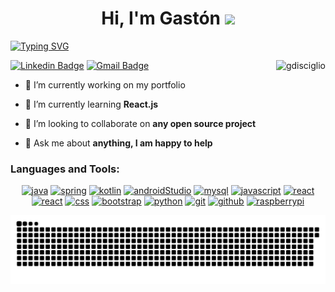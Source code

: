 <h1 align="center">Hi, I'm Gastón <img src = "https://raw.githubusercontent.com/MartinHeinz/MartinHeinz/master/wave.gif" width = 30px></h1>

<!--<h2 align="center">A passionate Software Developer from Argentina</h2>-->
<a href="https://git.io/typing-svg"><img src="https://readme-typing-svg.demolab.com?font=Fira+Code&size=25&pause=1000&color=00DC61&width=800&lines=A+passionate+Software+Developer+from+Argentina;I+have+a+passion+for+programming+and+technology!;Always+learning+new+things!;Contact+me!" alt="Typing SVG" /></a>

[![Linkedin Badge](https://img.shields.io/badge/-Gastón_Disciglio-0072b1?style=flat&logo=Linkedin&logoColor=white)](https://www.linkedin.com/in/gaston-disciglio/ "Connect on LinkedIn") [![Gmail Badge](https://img.shields.io/badge/-gastondisciglio@gmail.com-c14438?style=flat&logo=Gmail&logoColor=white)](mailto:gastondisciglio@gmail "Connect via Email")<img align="right" src="https://komarev.com/ghpvc/?username=gdisciglio&label=Profile%20views&color=0e75b6&style=flat" alt="gdisciglio"/>

<!--<p align="left"> 
  <img src="https://komarev.com/ghpvc/?username=gdisciglio&label=Profile%20views&color=0e75b6&style=flat" alt="gdisciglio"/>
</p>-->

<!--
[![trophy](https://github-profile-trophy.vercel.app/?username=gdisciglio&theme=dracula&title=Followers,Repositories,Commits)](https://github.com/gdisciglio/github-profile-trophy)
-->

- 🔭 I’m currently working on my portfolio

- 🌱 I’m currently learning **React.js**

- 👯 I’m looking to collaborate on **any open source project**

- 💬 Ask me about **anything, I am happy to help**
</p>

<h3 align="left">Languages and Tools:</h3>
<p align="center">

<a href="https://www.java.com/es/" target="_blank">
<!--<<img src="https://raw.githubusercontent.com/devicons/devicon/master/icons/java/java-original.svg" alt="java" width="50" height="50"/></a>-->
<img src="https://cdn.jsdelivr.net/gh/devicons/devicon@latest/icons/java/java-original.svg" alt="java" width="50" height="50"/></a>

<a href="https://spring.io/" target="_blank">
<!--<<img src="https://raw.githubusercontent.com/devicons/devicon/master/icons/spring/spring-original.svg" alt="spring" width="50" height="50"/></a>-->
<img src="https://cdn.jsdelivr.net/gh/devicons/devicon@latest/icons/spring/spring-original.svg" alt="spring" width="50" height="50"/></a>

<a href="https://kotlinlang.org/" target="_blank">
<img src="https://cdn.jsdelivr.net/gh/devicons/devicon@latest/icons/kotlin/kotlin-original.svg" alt="kotlin" width="50" height="50"/></a>

<a href="https://developer.android.com/" target="_blank">
<img src="https://cdn.jsdelivr.net/gh/devicons/devicon@latest/icons/androidstudio/androidstudio-original.svg" alt="androidStudio" width="50" height="50"/></a>

<a href="https://www.mysql.com/" target="_blank">
<!--<<img src="https://raw.githubusercontent.com/devicons/devicon/master/icons/mysql/mysql-original-wordmark.svg" alt="mysql" width="50" height="50"/></a>-->
<img src="https://cdn.jsdelivr.net/gh/devicons/devicon@latest/icons/mysql/mysql-original-wordmark.svg" alt="mysql" width="50" height="50"/></a>

<a href="https://developer.mozilla.org/en-US/docs/Web/JavaScript" target="_blank">
<!--<<img src="https://raw.githubusercontent.com/devicons/devicon/master/icons/javascript/javascript-original.svg" alt="javascript" width="50" height="50"/></a>-->
<img src="https://cdn.jsdelivr.net/gh/devicons/devicon@latest/icons/javascript/javascript-original.svg" alt="javascript" width="50" height="50"/></a>

<a href="https://es.react.dev/" target="_blank">
<!--<<img src="https://raw.githubusercontent.com/devicons/devicon/master/icons/react/react-original.svg" alt="react" width="50" height="50"/></a>-->
<img src="https://cdn.jsdelivr.net/gh/devicons/devicon@latest/icons/react/react-original-wordmark.svg" alt="react" width="50" height="50"/></a>

<a href="https://html.spec.whatwg.org/multipage/" target="_blank">
<!--<<img src="https://raw.githubusercontent.com/devicons/devicon/master/icons/html5/html5-original.svg" alt="html5" width="50" height="50"/></a>-->
<img src="https://cdn.jsdelivr.net/gh/devicons/devicon@latest/icons/html5/html5-original.svg" alt="react" width="50" height="50"/></a>

<a href="https://www.w3.org/Style/CSS/" target="_blank">
<!--<<img src="https://raw.githubusercontent.com/devicons/devicon/master/icons/css3/css3-original.svg" alt="css3" width="50" height="50"/></a>-->
<img src="https://cdn.jsdelivr.net/gh/devicons/devicon@latest/icons/css3/css3-original.svg" alt="css" width="50" height="50"/></a>

<a href="https://getbootstrap.com" target="_blank">
<!--<<img src="https://raw.githubusercontent.com/devicons/devicon/master/icons/bootstrap/bootstrap-original.svg" alt="bootstrap" width="50" height="50"/></a>-->
<img src="https://cdn.jsdelivr.net/gh/devicons/devicon@latest/icons/bootstrap/bootstrap-original-wordmark.svg" alt="bootstrap" width="50" height="50"/></a>

<a href="https://www.python.org/" target="_blank">
<!--<<img src="https://raw.githubusercontent.com/devicons/devicon/master/icons/python/python-original.svg" alt="python" width="50" height="50"/></a>-->
<img src="https://cdn.jsdelivr.net/gh/devicons/devicon@latest/icons/python/python-original.svg" alt="python" width="50" height="50"/></a>

<a href="https://git-scm.com/" target="_blank">
<!--<<img src="https://raw.githubusercontent.com/devicons/devicon/master/icons/git/git-original.svg" alt="git" width="50" height="50"/></a>-->
<img src="https://cdn.jsdelivr.net/gh/devicons/devicon@latest/icons/git/git-original.svg" alt="git" width="50" height="50"/></a>

<a href="https://github.com/" target="_blank">
<img src="https://github.com/cwand7/cwand7/blob/main/github_logo.svg" alt="github" width="50" height="50"/></a>

<a href="https://www.raspberrypi.com/" target="_blank">
<img src="https://cdn.jsdelivr.net/gh/devicons/devicon@latest/icons/raspberrypi/raspberrypi-original.svg" alt="raspberrypi" width="50" height="50"/></a>

![](https://github.com/WandaCatellani/WandaCatellani/blob/output/github-contribution-grid-snake.svg)


<!--
**gdisciglio/gdisciglio** is a ✨ _special_ ✨ repository because its `README.md` (this file) appears on your GitHub profile.
### Hi there 👋 I'm Gastón 👨‍💻
- ⚡ Fun fact **i love to exercise outdoors**

Here are some ideas to get you started:

- 🔭 I’m currently working on ...
- 🌱 I’m currently learning ...
- 👯 I’m looking to collaborate on ...
- 🤔 I’m looking for help with ...
- 💬 Ask me about ...
- 📫 How to reach me: ...
- 😄 Pronouns: ...
- ⚡ Fun fact: ...
-->
